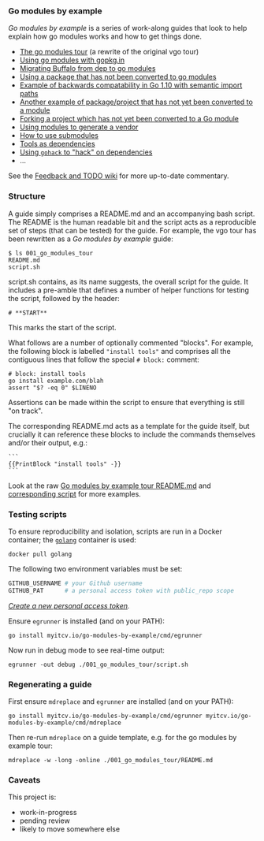 ### Go modules by example

_Go modules by example_ is a series of work-along guides that look to help explain how go modules works and how to get things done.

* [The go modules tour](https://github.com/myitcv/go-modules-by-example/blob/master/001_go_modules_tour/README.md) (a rewrite of the original vgo tour)
* [Using go modules with gopkg.in](https://github.com/myitcv/go-modules-by-example/blob/master/002_using_gopkg_in/README.md)
* [Migrating Buffalo from dep to go modules](https://github.com/myitcv/go-modules-by-example/blob/master/003_migrate_buffalo/README.md)
* [Using a package that has not been converted to go modules](https://github.com/myitcv/go-modules-by-example/blob/master/004_echo_example/README.md)
* [Example of backwards compatability in Go 1.10 with semantic import paths](https://github.com/myitcv/go-modules-by-example/blob/master/005_old_go/README.md)
* [Another example of package/project that has not yet been converted to a module](https://github.com/myitcv/go-modules-by-example/blob/master/006_not_yet_go_module/README.md)
* [Forking a project which has not yet been converted to a Go module](https://github.com/myitcv/go-modules-by-example/blob/master/007_old_code_replace/README.md)
* [Using modules to generate a vendor](https://github.com/myitcv/go-modules-by-example/blob/master/008_vendor_example/README.md)
* [How to use submodules](https://github.com/myitcv/go-modules-by-example/blob/master/009_submodules/README.md)
* [Tools as dependencies](https://github.com/myitcv/go-modules-by-example/blob/master/010_tools/README.md)
* [Using `gohack` to "hack" on dependencies](https://github.com/myitcv/go-modules-by-example/blob/master/011_using_gohack/README.md)
* ...

See the [Feedback and TODO wiki](https://github.com/myitcv/go-modules-by-example/wiki/Feedback-TODO) for more up-to-date
commentary.

### Structure

A guide simply comprises a README.md and an accompanying bash script. The README is the human readable bit and the
script acts as a reproducible set of steps (that can be tested) for the guide. For example, the vgo tour has been
rewritten as a _Go modules by example_ guide:

<!-- __TEMPLATE: ls 001_go_modules_tour
```
$ {{.Cmd}}
{{.Out -}}
```
-->
```
$ ls 001_go_modules_tour
README.md
script.sh
```
<!-- END -->

script.sh contains, as its name suggests, the overall script for the guide. It includes a pre-amble that defines a
number of helper functions for testing the script, followed by the header:

```
# **START**
```

This marks the start of the script.

What follows are a number of optionally commented "blocks". For example, the following block is labelled `"install tools"`
and comprises all the contiguous lines that follow the special `# block:` comment:

```
# block: install tools
go install example.com/blah
assert "$? -eq 0" $LINENO
```

Assertions can be made within the script to ensure that everything is still "on track".

The corresponding README.md acts as a template for the guide itself, but crucially it can reference these blocks to
include the commands themselves and/or their output, e.g.:

    ```
    {{PrintBlock "install tools" -}}
    ```

Look at the raw [Go modules by example tour README.md](https://raw.githubusercontent.com/myitcv/go-modules-by-example/master/001_go_modules_tour/README.md)
and [corresponding script](https://github.com/myitcv/go-modules-by-example/blob/master/001_go_modules_tour/script.sh) for more examples.

### Testing scripts

To ensure reproducibility and isolation, scripts are run in a Docker container; the
[`golang`](https://hub.docker.com/_/golang/) container is used:

<!-- __TEMPLATE: docker pull golang # LONG ONLINE
```
{{.Cmd}}
```
-->
```
docker pull golang
```
<!-- END -->

The following two environment variables must be set:

```bash
GITHUB_USERNAME # your Github username
GITHUB_PAT      # a personal access token with public_repo scope
```

_[Create a new personal access token](https://github.com/settings/tokens/new)._

Ensure `egrunner` is installed (and on your PATH):

<!-- __TEMPLATE: go install myitcv.io/go-modules-by-example/cmd/egrunner
```
{{.Cmd}}
```
-->
```
go install myitcv.io/go-modules-by-example/cmd/egrunner
```
<!-- END -->

Now run in debug mode to see real-time output:

<!-- __TEMPLATE: egrunner -out debug ./001_go_modules_tour/script.sh # LONG ONLINE
```
{{.Cmd}}
```
-->
```
egrunner -out debug ./001_go_modules_tour/script.sh
```
<!-- END -->

### Regenerating a guide

First ensure `mdreplace` and `egrunner` are installed (and on your PATH):

<!-- __TEMPLATE: go install myitcv.io/go-modules-by-example/cmd/egrunner myitcv.io/go-modules-by-example/cmd/mdreplace
```
{{.Cmd}}
```
-->
```
go install myitcv.io/go-modules-by-example/cmd/egrunner myitcv.io/go-modules-by-example/cmd/mdreplace
```
<!-- END -->

Then re-run `mdreplace` on a guide template, e.g. for the go modules by example tour:

<!-- __TEMPLATE: mdreplace -w -long -online ./001_go_modules_tour/README.md # LONG ONLINE
```
{{.Cmd}}
```
-->
```
mdreplace -w -long -online ./001_go_modules_tour/README.md
```
<!-- END -->

### Caveats

This project is:

* work-in-progress
* pending review
* likely to move somewhere else
